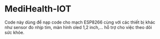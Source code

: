 # MediHealth-IOT
Code này dùng để nạp code cho mạch ESP8266 cùng với các thiết bị khác như sensor đo nhịp tim, màn hình oled 1,2 inch,... hỗ trợ cho việc theo dõi sức khỏe.
